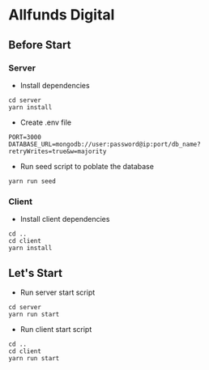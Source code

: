 # Allfunds Digital

## Before Start

### Server
- Install dependencies
```
cd server
yarn install
```
- Create .env file
```
PORT=3000
DATABASE_URL=mongodb://user:password@ip:port/db_name?retryWrites=true&w=majority
```
- Run seed script to poblate the database
```
yarn run seed
```

### Client
- Install client dependencies
```
cd ..
cd client
yarn install
```

## Let's Start
- Run server start script
```
cd server
yarn run start
```

- Run client start script
```
cd ..
cd client
yarn run start
```